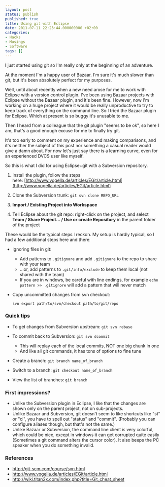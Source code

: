 ```yaml
---
layout: post
status: publish
published: true
title: Using git with Eclipse
date: 2011-07-11 22:23:44.000000000 +02:00
categories:
- Hacks
- Musings
- Software
tags: []
---
```

I just started using git so I'm really only at the beginning of an adventure.

At the moment I'm a happy user of Bazaar. I'm sure it's much slower than git, but it's been absolutely perfect for my purposes.

Well, until about recently when a new need arose for me to work with Eclipse with a version control plugin. I've been using Bazaar projects with Eclipse without the Bazaar plugin, and it's been fine. However, now I'm working on a huge project where it would be really unproductive to try to keep track of everything on the command line. So I tried the Bazaar plugin for Eclipse. Which at present is so buggy it's unusable to me.

Then I heard from a colleague that the git plugin "seems to be ok", so here I am, that's a good enough excuse for me to finally try git.

It's too early to comment on my experience and making comparisons, and it's neither the subject of this post nor something a casual reader would give a damn about. For now let's just say there is a learning curve, even for an experienced DVCS user like myself.

So this is what I did for using Eclipse+git with a Subversion repository.

1. Install the plugin, follow the steps here: [http://www.vogella.de/articles/EGit/article.html](http://www.vogella.de/articles/EGit/article.html)

2. Clone the Subversion trunk: `git svn clone REPO_URL`

3. **Import / Existing Project into Workspace**

4. Tell Eclipse about the git repo: right-click on the project, and select **Team / Share Project... / Use or create Repository** in the parent folder of the project

These would be the typical steps I reckon. My setup is hardly typical, so I had a few additional steps here and there:

- Ignoring files in git:

	- Add patterns to `.gitignore` and add `.gitignore` to the repo to share with your team
	- ...or, add patterns to `.git/info/exclude` to keep them local (not shared with the team)
	- If you are in windows, be careful with line endings, for example `echo pattern >> .gitignore` will add a pattern that will never match

- Copy uncommitted changes from svn checkout:

    ```
    svn export path/to/svn/checkout path/to/git/repo
    ```


### Quick tips

- To get changes from Subversion upstream: `git svn rebase`
- To commit back to Subversion: `git svn dcommit`

	- This will replay each of the local commits, NOT one big chunk in one
	- And like all git commands, it has tons of options to fine tune

- Create a branch: `git branch name_of_branch`
- Switch to a branch: `git checkout name_of_branch`
- View the list of branches: `git branch`

### First impressions?

- Unlike the Subversion plugin in Eclipse, I like that the changes are shown only on the parent project, not on sub-projects.
- Unlike Bazaar and Subversion, git doesn't seem to like shortcuts like "st" or "ci", you have to spell out "status" and "commit". (Probably you can configure aliases though, but that's not the same.)
- Unlike Bazaar or Subversion, the command line client is very colorful, which could be nice, except in windows it can get corrupted quite easily (Sometimes a git command alters the cursor color). It also beeps the PC speaker when you do something invalid.

### References

- http://git-scm.com/course/svn.html
- http://www.vogella.de/articles/EGit/article.html
- http://wiki.titan2x.com/index.php?title=Git_cheat_sheet

